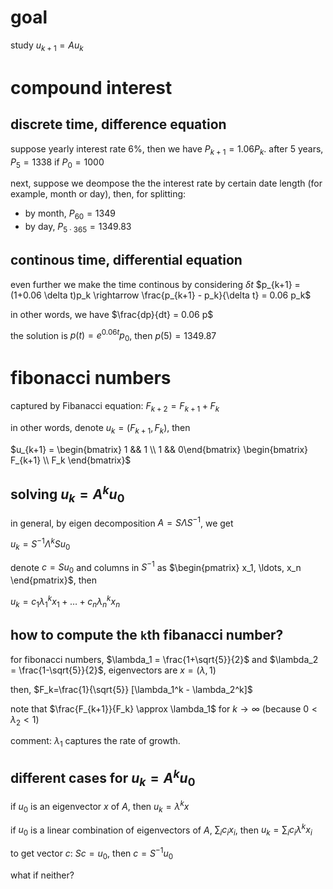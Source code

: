 # goal

study $`u_{k+1}=A u_k`$

# compound interest

## discrete time, difference equation

suppose yearly interest rate 6%, then we have $`P_{k+1}=1.06 P_k`$. after 5 years, $`P_5 = 1338`$ if $`P_0=1000`$

next, suppose we deompose the the interest rate by certain date length (for example, month or day), 
then, for splitting:

- by month, $`P_{60} = 1349`$
- by day, $`P_{5 \cdot 365} = 1349.83`$

## continous time, differential equation

even further we make the time continous by considering $`\delta t`$
$`p_{k+1} = (1+0.06 \delta t)p_k \rightarrow \frac{p_{k+1} - p_k}{\delta t} = 0.06 p_k`$

in other words, we have $`\frac{dp}{dt} = 0.06 p`$

the solution is $`p(t) =e^{0.06t}p_0`$, then $`p(5) = 1349.87`$

# fibonacci numbers

captured by Fibanacci equation: $`F_{k+2} = F_{k+1} + F_{k}`$

in other words, denote $`u_k=(F_{k+1}, F_k)`$, then

$`u_{k+1} = \begin{bmatrix} 1 && 1 \\ 1 && 0\end{bmatrix} \begin{bmatrix} F_{k+1} \\ F_k \end{bmatrix}`$

## solving $`u_k = A^k u_0`$

in general, by eigen decomposition $`A=S \Lambda S^{-1}`$, we get 

$`u_k = S^{-1} \Lambda^{k} S u_0`$

denote $`c=S u_0`$ and columns in $`S^{-1}`$ as $`\begin{pmatrix} x_1, \ldots, x_n \end{pmatrix}`$, then 

$`u_k = c_1 \lambda_1^k x_1 + \ldots + c_n \lambda_n^k x_n`$


## how to compute the `k`th fibanacci number?

for fibonacci numbers, $`\lambda_1 = \frac{1+\sqrt{5}}{2}`$ and $`\lambda_2 = \frac{1-\sqrt{5}}{2}`$, eigenvectors are $`x=(\lambda, 1)`$

then, $`F_k=\frac{1}{\sqrt{5}} [\lambda_1^k - \lambda_2^k]`$

note that $`\frac{F_{k+1}}{F_k} \approx \lambda_1`$ for $`k \rightarrow \infty`$ (because $`0<\lambda_2<1`$)

comment: $`\lambda_1`$ captures the rate of growth. 

## different cases for $`u_k = A^k u_0`$

if $`u_0`$ is an eigenvector $`x`$ of $`A`$, then $`u_k=\lambda^k x`$

if $`u_0`$ is a linear combination of eigenvectors of $`A`$, $`\sum_i c_i x_i`$, 
then $`u_k = \sum_i c_i \lambda^k x_i`$

to get vector $`c`$: $`Sc=u_0`$, then $`c=S^{-1}u_0`$

what if neither?